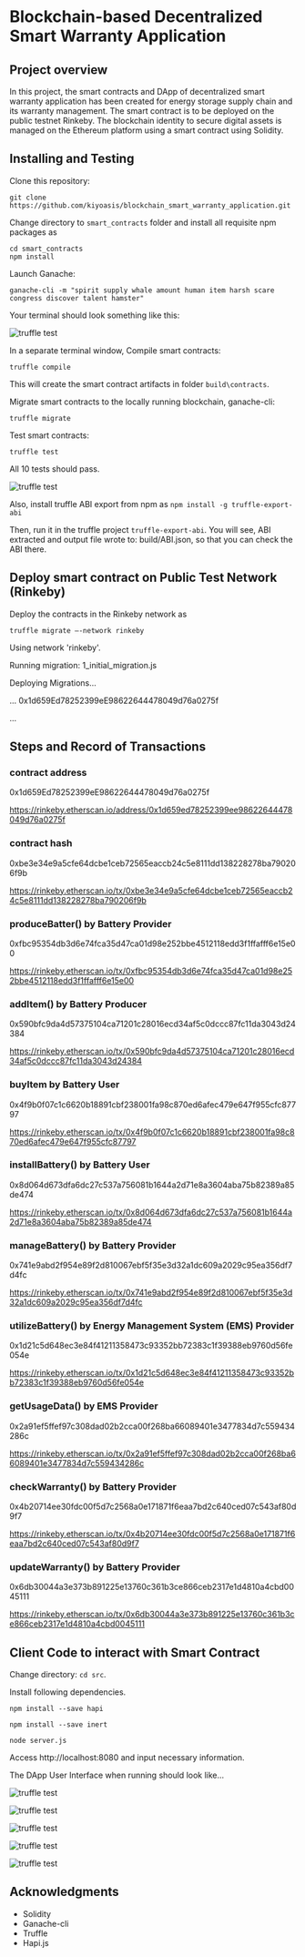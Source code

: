 # Blockchain-based Decentralized Smart Warranty Application 

## Project overview

In this project, the smart contracts and DApp of decentralized smart warranty application has been created for energy storage supply chain and its warranty management.
The smart contract is to be deployed on the public testnet Rinkeby. 
The blockchain identity to secure digital assets is managed on the Ethereum platform using a smart contract using Solidity.

## Installing and Testing

Clone this repository:

```
git clone https://github.com/kiyoasis/blockchain_smart_warranty_application.git
```

Change directory to ```smart_contracts``` folder and install all requisite npm packages as

```
cd smart_contracts
npm install
```

Launch Ganache:

```
ganache-cli -m "spirit supply whale amount human item harsh scare congress discover talent hamster"
```

Your terminal should look something like this:

![truffle test](images/ganache-cli.png)

In a separate terminal window, Compile smart contracts:

```
truffle compile
```

This will create the smart contract artifacts in folder ```build\contracts```.

Migrate smart contracts to the locally running blockchain, ganache-cli:

```
truffle migrate
```

Test smart contracts:

```
truffle test
```

All 10 tests should pass.

![truffle test](images/truffle_test.png)

Also, install truffle ABI export from npm as
``` npm install -g truffle-export-abi ```

Then, run it in the truffle project
``` truffle-export-abi ```.
You will see, ABI extracted and output file wrote to: build/ABI.json, so that you can check the ABI there.

## Deploy smart contract on Public Test Network (Rinkeby)
Deploy the contracts in the Rinkeby network as
```
truffle migrate —-network rinkeby
```

Using network 'rinkeby'.

Running migration: 1_initial_migration.js
  
  Deploying Migrations...

  ... 0x1d659Ed78252399eE98622644478049d76a0275f

  ...

## Steps and Record of Transactions

### contract address
0x1d659Ed78252399eE98622644478049d76a0275f

https://rinkeby.etherscan.io/address/0x1d659ed78252399ee98622644478049d76a0275f


### contract hash
0xbe3e34e9a5cfe64dcbe1ceb72565eaccb24c5e8111dd138228278ba790206f9b

https://rinkeby.etherscan.io/tx/0xbe3e34e9a5cfe64dcbe1ceb72565eaccb24c5e8111dd138228278ba790206f9b

### produceBatter() by Battery Provider
0xfbc95354db3d6e74fca35d47ca01d98e252bbe4512118edd3f1ffafff6e15e00

https://rinkeby.etherscan.io/tx/0xfbc95354db3d6e74fca35d47ca01d98e252bbe4512118edd3f1ffafff6e15e00

### addItem() by Battery Producer
0x590bfc9da4d57375104ca71201c28016ecd34af5c0dccc87fc11da3043d24384

https://rinkeby.etherscan.io/tx/0x590bfc9da4d57375104ca71201c28016ecd34af5c0dccc87fc11da3043d24384

### buyItem by Battery User
0x4f9b0f07c1c6620b18891cbf238001fa98c870ed6afec479e647f955cfc87797

https://rinkeby.etherscan.io/tx/0x4f9b0f07c1c6620b18891cbf238001fa98c870ed6afec479e647f955cfc87797

### installBattery() by Battery User
0x8d064d673dfa6dc27c537a756081b1644a2d71e8a3604aba75b82389a85de474

https://rinkeby.etherscan.io/tx/0x8d064d673dfa6dc27c537a756081b1644a2d71e8a3604aba75b82389a85de474

### manageBattery() by Battery Provider
0x741e9abd2f954e89f2d810067ebf5f35e3d32a1dc609a2029c95ea356df7d4fc

https://rinkeby.etherscan.io/tx/0x741e9abd2f954e89f2d810067ebf5f35e3d32a1dc609a2029c95ea356df7d4fc

### utilizeBattery() by Energy Management System (EMS) Provider
0x1d21c5d648ec3e84f41211358473c93352bb72383c1f39388eb9760d56fe054e

https://rinkeby.etherscan.io/tx/0x1d21c5d648ec3e84f41211358473c93352bb72383c1f39388eb9760d56fe054e

### getUsageData() by EMS Provider
0x2a91ef5ffef97c308dad02b2cca00f268ba66089401e3477834d7c559434286c

https://rinkeby.etherscan.io/tx/0x2a91ef5ffef97c308dad02b2cca00f268ba66089401e3477834d7c559434286c

### checkWarranty() by Battery Provider
0x4b20714ee30fdc00f5d7c2568a0e171871f6eaa7bd2c640ced07c543af80d9f7

https://rinkeby.etherscan.io/tx/0x4b20714ee30fdc00f5d7c2568a0e171871f6eaa7bd2c640ced07c543af80d9f7

### updateWarranty() by Battery Provider
0x6db30044a3e373b891225e13760c361b3ce866ceb2317e1d4810a4cbd0045111 

https://rinkeby.etherscan.io/tx/0x6db30044a3e373b891225e13760c361b3ce866ceb2317e1d4810a4cbd0045111

## Client Code to interact with Smart Contract

Change directory: ```cd src```. 

Install following dependencies.

```
npm install --save hapi
```

```
npm install --save inert
```

```
node server.js
```

Access http://localhost:8080 and input necessary information.

The DApp User Interface when running should look like...

![truffle test](images/page1.png)

![truffle test](images/page2.png)

![truffle test](images/page3.png)

![truffle test](images/page4.png)

![truffle test](images/page5.png)

## Acknowledgments

* Solidity
* Ganache-cli
* Truffle
* Hapi.js
